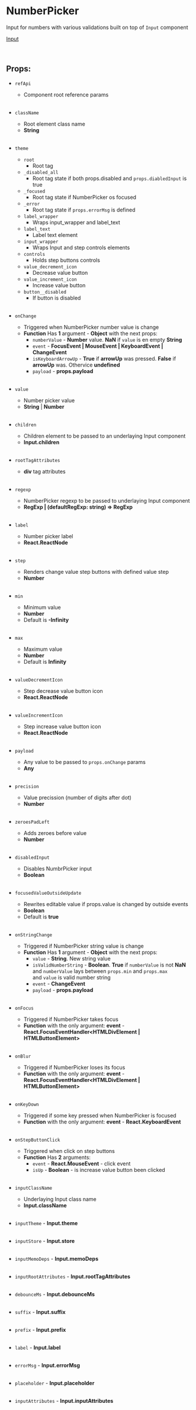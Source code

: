 # NumberPicker

Input for numbers with various validations built on top of `Input` component<br />

[Input](https://github.com/CyberCookie/siegel/tree/master/client_core/ui/Input)

<br />

## Props:

- `refApi`
    - Component root reference params<br /><br />

- `className`
    - Root element class name
    - **String**<br /><br />

- `theme`
    - `root`
        - Root tag
    - `_disabled_all`
        - Root tag state if both props.disabled and `props.diabledInput` is true
    - `_focused`
        - Root tag state if NumberPicker os focused
    - `_error`
        - Root tag state if `props.errorMsg` is defined
    - `label_wrapper`
        - Wraps input_wrapper and label_text
    - `label_text`
        - Label text element
    - `input_wrapper`
        - Wraps Input and step controls elements
    - `controls`
        - Holds step buttons controls
    - `value_decrement_icon`
        - Decrease value button
    - `value_increment_icon`
        - Increase value button
    - `button__disabled`
        - If button is disabled<br /><br />

- `onChange`
    - Triggered when NumberPicker number value is change
    - **Function** Has **1** argument - **Object** with the next props:
        - `numberValue` - **Number** value. **NaN** if `value` is en empty **String**
        - `event` - **FocusEvent | MouseEvent | KeyboardEvent | ChangeEvent**
        - `isKeyboardArrowUp` - **True** if **arrowUp** was pressed. **False** if **arrowUp** was. Othervice **undefined**
        - `payload` - **props.payload**<br /><br />

- `value`
    - Number picker value
    - **String** | **Number**<br /><br />

- `children`
    - Children element to be passed to an underlaying Input component
    - **Input.children**<br /><br />

- `rootTagAttributes`
    - **div** tag attributes<br /><br />

- `regexp`
    - NumberPicker regexp to be passed to underlaying Input component
    - **RegExp | (defaultRegExp: string) => RegExp**<br /><br />

- `label`
    - Number picker label
    - **React.ReactNode**<br /><br />

- `step`
    - Renders change value step buttons with defined value step
    - **Number**<br /><br />

- `min`
    - Minimum value
    - **Number**
    - Default is **-Infinity**<br /><br />

- `max`
    - Maximum value
    - **Number**
    - Default is **Infinity**<br /><br />

- `valueDecrementIcon`
    - Step decrease value button icon
    - **React.ReactNode**<br /><br />

- `valueIncrementIcon`
    - Step increase value button icon
    - **React.ReactNode**<br /><br />

- `payload`
    - Any value to be passed to `props.onChange` params
    - **Any**<br /><br />

- `precision`
    - Value precission (number of digits after dot)
    - **Number**<br /><br />

- `zeroesPadLeft`
    - Adds zeroes before value
    - **Number**<br /><br />

- `disabledInput`
    - Disables NumbrPicker input
    - **Boolean**<br /><br />

- `focusedValueOutsideUpdate`
    - Rewrites editable value if props.value is changed by outside events
    - **Boolean**
    - Default is **true**<br /><br />

- `onStringChange`
    - Triggered if NumberPicker string value is change
    - **Function** Has **1** argument - **Object** with the next props:
        - `value` - **String**. New string value
        - `isValidNumberString` - **Boolean**. **True** if `numberValue` is not **NaN**<br />
            and `numberValue` lays between `props.min` and `props.max`<br />
            and `value` is valid number string
        - `event` - **ChangeEvent**
        - `payload` - **props.payload**<br /><br />

- `onFocus`
    - Triggered if NumberPicker takes focus
    - **Function** with the only argument: **event** - **React.FocusEventHandler<HTMLDivElement | HTMLButtonElement>**<br /><br />

- `onBlur`
    - Triggered if NumberPicker loses its focus
    - **Function** with the only argument: **event** - **React.FocusEventHandler<HTMLDivElement | HTMLButtonElement>**<br /><br />

- `onKeyDown`
    - Triggered if some key pressed when NumberPicker is focused
    - **Function** with the only argument: **event** - **React.KeyboardEvent<HTMLDivElement>**<br /><br />

- `onStepButtonClick`
    - Triggered when click on step buttons
    - **Function** Has **2** arguments:
        - `event` - **React.MouseEvent<HTMLButtonElement>** - click event
        - `isUp` - **Boolean** - is increase value button been clicked<br /><br />

- `inputClassName`
    - Underlaying Input class name
    - **Input.className**<br /><br />

- `inputTheme` - **Input.theme**<br /><br />

- `inputStore` - **Input.store**<br /><br />

- `inputMemoDeps` - **Input.memoDeps**<br /><br />

- `inputRootAttributes` - **Input.rootTagAttributes**<br /><br />

- `debounceMs` - **Input.debounceMs**<br /><br />

- `suffix` - **Input.suffix**<br /><br />

- `prefix` - **Input.prefix**<br /><br />

- `label` - **Input.label**<br /><br />

- `errorMsg` - **Input.errorMsg**<br /><br />

- `placeholder` - **Input.placeholder**<br /><br />

- `inputAttributes` - **Input.inputAttributes**<br /><br />